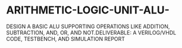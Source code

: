 # ARITHMETIC-LOGIC-UNIT-ALU-
DESIGN A BASIC ALU SUPPORTING OPERATIONS LIKE ADDITION, SUBTRACTION, AND, OR, AND NOT.DELIVERABLE: A VERILOG/VHDL CODE, TESTBENCH, AND SIMULATION REPORT 
